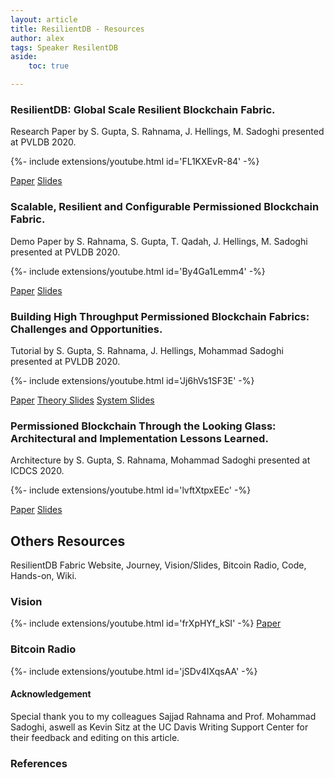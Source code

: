 ```yaml
---
layout: article
title: ResilientDB - Resources
author: alex
tags: Speaker ResilentDB
aside:
    toc: true

---
```


### ResilientDB: Global Scale Resilient Blockchain Fabric.   

Research Paper by S. Gupta, S. Rahnama, J. Hellings, M. Sadoghi presented at PVLDB 2020.

<!-- <iframe width="100%" height="500px" src="http://www.youtube.com/embed/FL1KXEvR-84" frameborder="0" allowfullscreen></iframe> -->
{%- include extensions/youtube.html id='FL1KXEvR-84' -%}



<a class="button button--primary button--rounded button--xl" href="http://www.vldb.org/pvldb/vol13/p868-gupta.pdf">Paper</a>
<a class="button outline--primary button--rounded button--xl" href="{{ site.baseurl }}/assets/ppt-slides/GeoBFT-VLDB20.pdf">Slides</a>


### Scalable, Resilient and Configurable Permissioned Blockchain Fabric.   

Demo Paper by S. Rahnama, S. Gupta, T. Qadah, J. Hellings, M. Sadoghi presented at PVLDB 2020.

<!-- <iframe width="100%" height="500px" src="http://www.youtube.com/embed/By4Ga1Lemm4" frameborder="0" allowfullscreen></iframe> -->
{%- include extensions/youtube.html id='By4Ga1Lemm4' -%}


<a class="button button--primary button--rounded button--xl" href="http://www.vldb.org/pvldb/vol13/p2893-rahnama.pdf">Paper</a>
<a class="button outline--primary button--rounded button--xl" href="{{site.baseurl}}/assets/ppt-slides/ResilientDB-Demo-VLDB2020.pdf">Slides</a>


### Building High Throughput Permissioned Blockchain Fabrics: Challenges and Opportunities.  

Tutorial by S. Gupta, S. Rahnama, J. Hellings, Mohammad Sadoghi presented at PVLDB 2020.

<!-- <iframe width="100%" height="500px" src="http://www.youtube.com/embed/Jj6hVs1SF3E" frameborder="0" allowfullscreen></iframe> -->
{%- include extensions/youtube.html id='Jj6hVs1SF3E' -%}


<a class="button button--primary button--rounded button--xl" href="http://www.vldb.org/pvldb/vol13/p3441-gupta.pdf">Paper</a>
<a class="button outline--primary button--rounded button--xl" href="https://expolab.org/papers/Tutorial-Theory-VLDB2020.pdf">Theory Slides</a>
<a class="button outline--primary button--rounded button--xl" href="{{site.baseurl}}/assets/ppt-slides/Tutorial - System - VLDB 2020.pdf">System Slides</a>


### Permissioned Blockchain Through the Looking Glass: Architectural and Implementation Lessons Learned.   

Architecture by S. Gupta, S. Rahnama, Mohammad Sadoghi presented at ICDCS 2020.

<!-- <iframe width="100%" height="500px" src="http://www.youtube.com/embed/lvftXtpxEEc" frameborder="0" allowfullscreen></iframe> -->
{%- include extensions/youtube.html id='lvftXtpxEEc' -%}


<a class="button button--primary button--rounded button--xl" href="https://arxiv.org/pdf/1911.09208.pdf">Paper</a>
<a class="button outline--primary button--rounded button--xl" href="https://expolab.org/ecs189f-fall-2020/papers/EvalPaper-FAB20.pdf">Slides</a>

## Others Resources

ResilientDB Fabric Website, Journey, Vision/Slides, Bitcoin Radio, Code, Hands-on, Wiki.


### Vision
<!-- <iframe width="100%" height="500px" src="http://www.youtube.com/embed/frXpHYf_kSI" frameborder="0" allowfullscreen></iframe> -->
{%- include extensions/youtube.html id='frXpHYf_kSI' -%}
<a class="button but
ton--primary button--rounded button--xl" href="https://expolab.org/ecs189f-fall-2020/papers/ResilientDB.pdf">Paper</a>

### Bitcoin Radio
<!-- <iframe width="100%" height="500px" src="http://www.youtube.com/embed/jSDv4IXqsAA" frameborder="0" allowfullscreen></iframe> -->
{%- include extensions/youtube.html id='jSDv4IXqsAA' -%}





#### Acknowledgement 

Special thank you to my colleagues Sajjad Rahnama and Prof. Mohammad Sadoghi, aswell as Kevin Sitz at the UC Davis Writing Support Center for their feedback and editing on this article. 


### References 

[^1]: **Gupta S, Hellings J ,Sadoghi M. (2021). *Fault-Tolerant Distributed Transactions on Blockchain*, Synthesis Lectures on Data Management, February 2021, Vol. 16, No. 1 , Pages 1-268 [(https://doi.org/10.2200/S01068ED1V01Y202012DTM065)](https://doi.org/10.2200/S01068ED1V01Y202012DTM065).** 

